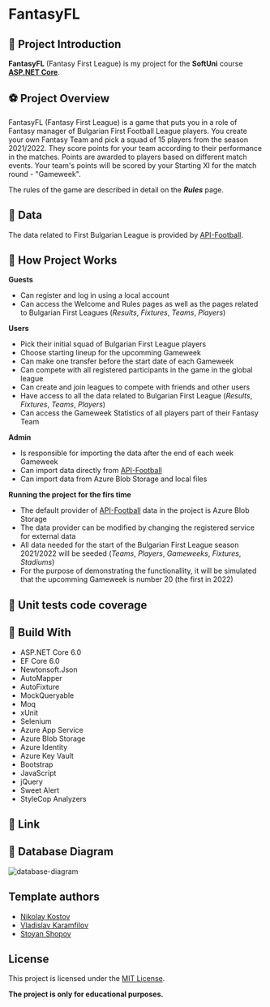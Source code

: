 # FantasyFL

## :pencil: Project Introduction ##
 
**FantasyFL** (Fantasy First League) is my project for the **SoftUni** course [**ASP.NET Core**](https://softuni.bg/trainings/3593/csharp-web-basics-basics-january-2022).

## :soccer: Project Overview ##

FantasyFL (Fantasy First League) is a game that puts you in a role of Fantasy manager of Bulgarian First Football League players. You create your own Fantasy Team and pick a squad of 15 players from the season 2021/2022. They score points for your team according to their performance in the matches. Points are awarded to players based on different match events. Your team's points will be scored by your Starting XI for the match round - "Gameweek".

The rules of the game are described in detail on the _**Rules**_ page.

## :floppy_disk: Data ##

The data related to First Bulgarian League is provided by [API-Football](https://www.api-football.com/).

## :flashlight: How Project Works ##

**Guests**
* Can register and log in using a local account
* Can access the Welcome and Rules pages as well as the pages related to Bulgarian First Leagues (_Results_, _Fixtures_, _Teams_, _Players_) 

**Users**
* Pick their initial squad of Bulgarian First League players
* Choose starting lineup for the upcomming Gameweek
* Can make one transfer before the start date of each Gameweek
* Can compete with all registered participants in the game in the global league
* Can create and join leagues to compete with friends and other users
* Have access to all the data related to Bulgarian First League (_Results_, _Fixtures_, _Teams_, _Players_)
* Can access the Gameweek Statistics of all players part of their Fantasy Team

**Admin**
* Is responsible for importing the data after the end of each week Gameweek
* Can import data directly from [API-Football](https://www.api-football.com/)
* Can import data from Azure Blob Storage and local files

**Running the project for the firs time**
* The default provider of [API-Football](https://www.api-football.com/) data in the project is Azure Blob Storage
* The data provider can be modified by changing the registered service for external data
* All data needed for the start of the Bulgarian First League season 2021/2022 will be seeded (_Teams_, _Players_, _Gameweeks_, _Fixtures_, _Stadiums_)
* For the purpose of demonstrating the functionallity, it will be simulated that the upcomming Gameweek is number 20 (the first in 2022)

## :pencil: Unit tests code coverage ##

## :hammer: Build With ##

* ASP.NET Core 6.0
* EF Core 6.0
* Newtonsoft.Json
* AutoMapper
* AutoFixture
* MockQueryable
* Moq
* xUnit
* Selenium
* Azure App Service
* Azure Blob Storage
* Azure Identity
* Azure Key Vault
* Bootstrap
* JavaScript
* jQuery
* Sweet Alert
* StyleCop Analyzers

## :link: Link ##

## :floppy_disk: Database Diagram ##

![database-diagram](https://user-images.githubusercontent.com/62556633/162214252-db4c9924-594f-437a-a3fe-b12c9cf7e0c1.png)

## Template authors ##

- [Nikolay Kostov](https://github.com/NikolayIT)
- [Vladislav Karamfilov](https://github.com/vladislav-karamfilov)
- [Stoyan Shopov](https://github.com/StoyanShopov)

## License ##

This project is licensed under the [MIT License](LICENSE).

**The project is only for educational purposes.**
